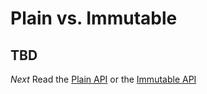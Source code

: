 # Plain vs. Immutable

## TBD
_Next_ Read the [Plain API](PlainApi.md) or the [Immutable API](ImmutableApi.md)
